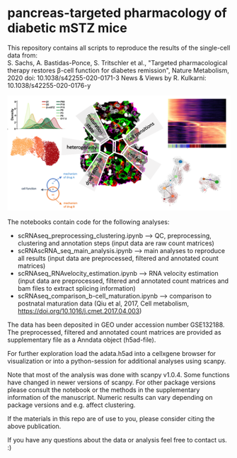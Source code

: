 # pancreas-targeted pharmacology of diabetic mSTZ mice

This repository contains all scripts to reproduce the results of the single-cell data from:  
S. Sachs, A. Bastidas-Ponce, S. Tritschler et al., "Targeted pharmacological therapy restores β-cell function for diabetes remission", Nature Metabolism, 2020
doi: 10.1038/s42255-020-0171-3
News & Views by R. Kulkarni: 10.1038/s42255-020-0176-y

![overview](overview.png)

The notebooks contain code for the following analyses:
- scRNAseq_preprocessing_clustering.ipynb  -->  QC, preprocessing, clustering and annotation steps (input data are raw count matrices)
- scRNAscRNA_seq_main_analysis.ipynb  -->  main analyses to reproduce all results (input data are preprocessed, filtered and annotated count matrices)
- scRNAseq_RNAvelocity_estimation.ipynb  -->  RNA velocity estimation (input data are preprocessed, filtered and annotated count matrices and bam files to extract splicing information)
- scRNAseq_comparison_b-cell_maturation.ipynb  -->  comparison to postnatal maturation data (Qiu et al, 2017, Cell metabolism, https://doi.org/10.1016/j.cmet.2017.04.003)

The data has been deposited in GEO under accession number GSE132188. The preprocessed, filtered and annotated count matrices are provided as supplementary file as a Anndata object (h5ad-file). 

For further exploration load the adata.h5ad into a cellxgene browser for visualization or into a python-session for additional analyses using scanpy.

Note that most of the analysis was done with scanpy v1.0.4. Some functions have changed in newer versions of scanpy. For other package versions please consult the notebook or the methods in the supplementary information of the manuscript. Numeric results can vary depending on package versions and e.g. affect clustering.

If the materials in this repo are of use to you, please consider citing the above publication.

If you have any questions about the data or analysis feel free to contact us. :)



